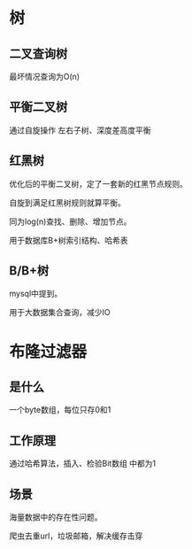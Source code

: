 # 树

## 二叉查询树

最坏情况查询为O(n)

## 平衡二叉树

通过自旋操作 左右子树、深度差高度平衡

## 红黑树

优化后的平衡二叉树，定了一套新的红黑节点规则。

自旋到满足红黑树规则就算平衡。

同为log(n)查找、删除、增加节点。



用于数据库B+树索引结构、哈希表

## B/B+树

mysql中提到。



用于大数据集合查询，减少IO

# 布隆过滤器

## 是什么

一个byte数组，每位只存0和1

## 工作原理

通过哈希算法，插入、检验Bit数组 中都为1

## 场景

海量数据中的存在性问题。

爬虫去重url，垃圾邮箱，解决缓存击穿